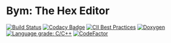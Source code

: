 Bym: The Hex Editor
===================

[![Build Status](https://travis-ci.com/Jorengarenar/bym.svg?branch=master)](https://travis-ci.com/Jorengarenar/bym)
[![Codacy Badge](https://app.codacy.com/project/badge/Grade/16282bcfff234db6b499436128e32684)](https://www.codacy.com/gh/Jorengarenar/bym/dashboard?utm_source=github.com&amp;utm_medium=referral&amp;utm_content=Jorengarenar/bym&amp;utm_campaign=Badge_Grade)
[![CII Best Practices](https://bestpractices.coreinfrastructure.org/projects/4399/badge)](https://bestpractices.coreinfrastructure.org/projects/4399)
[![Doxygen](https://github.com/Jorengarenar/bym/workflows/Doxygen/badge.svg)](https://github.com/Jorengarenar/bym/actions?query=workflow%3ADoxygen)
[![Language grade: C/C++](https://img.shields.io/lgtm/grade/cpp/g/Jorengarenar/bym.svg?logo=lgtm&logoWidth=18)](https://lgtm.com/projects/g/Jorengarenar/bym/context:cpp)
[![CodeFactor](https://www.codefactor.io/repository/github/jorengarenar/bym/badge)](https://www.codefactor.io/repository/github/jorengarenar/bym)
